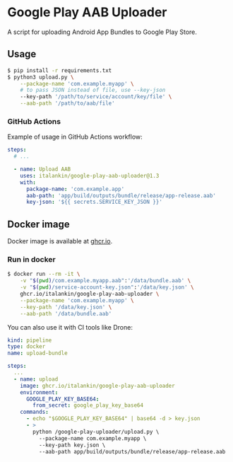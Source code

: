 # Google Play AAB Uploader

A script for uploading Android App Bundles to Google Play Store.

## Usage

```sh
$ pip install -r requirements.txt
$ python3 upload.py \
    --package-name 'com.example.myapp' \
    # to pass JSON instead of file, use --key-json
    --key-path '/path/to/service/account/key/file' \
    --aab-path '/path/to/aab/file'
```

### GitHub Actions

Example of usage in GitHub Actions workflow:

```yaml
steps:
  # ...

  - name: Upload AAB
    uses: italankin/google-play-aab-uploader@1.3
    with:
      package-name: 'com.example.app'
      aab-path: 'app/build/outputs/bundle/release/app-release.aab'
      key-json: '${{ secrets.SERVICE_KEY_JSON }}'
```

## Docker image

Docker image is available at [ghcr.io](https://ghcr.io/italankin/google-play-aab-uploader).

### Run in docker

```sh
$ docker run --rm -it \
    -v "$(pwd)/com.example.myapp.aab":'/data/bundle.aab' \
    -v "$(pwd)/service-account-key.json":'/data/key.json' \
    ghcr.io/italankin/google-play-aab-uploader \
    --package-name 'com.example.myapp' \
    --key-path '/data/key.json' \
    --aab-path '/data/bundle.aab'
```

You can also use it with CI tools like Drone:

```yaml
kind: pipeline
type: docker
name: upload-bundle

steps:
  ...
  - name: upload
    image: ghcr.io/italankin/google-play-aab-uploader
    environment:
      GOOGLE_PLAY_KEY_BASE64:
        from_secret: google_play_key_base64
    commands:
      - echo "$GOOGLE_PLAY_KEY_BASE64" | base64 -d > key.json
      - >
        python /google-play-uploader/upload.py \
          --package-name com.example.myapp \
          --key-path key.json \
          --aab-path app/build/outputs/bundle/release/app-release.aab
```
